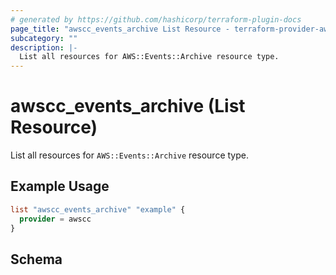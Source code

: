 ```yaml
---
# generated by https://github.com/hashicorp/terraform-plugin-docs
page_title: "awscc_events_archive List Resource - terraform-provider-awscc"
subcategory: ""
description: |-
  List all resources for AWS::Events::Archive resource type.
---
```


# awscc_events_archive (List Resource)

List all resources for `AWS::Events::Archive` resource type.

## Example Usage

```terraform
list "awscc_events_archive" "example" {
  provider = awscc
}
```

<!-- schema generated by tfplugindocs -->
## Schema
